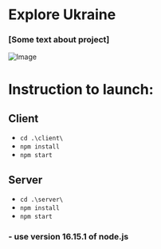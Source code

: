 # Explore Ukraine

### [Some text about project] 

![Image](https://ibb.co/yRm28Y4)

# Instruction to launch:

## Client
- `cd .\client\`
- `npm install`
- `npm start`

## Server
- `cd .\server\`
- `npm install`
- `npm start`
 
###  - use version **16.15.1** of node.js 
